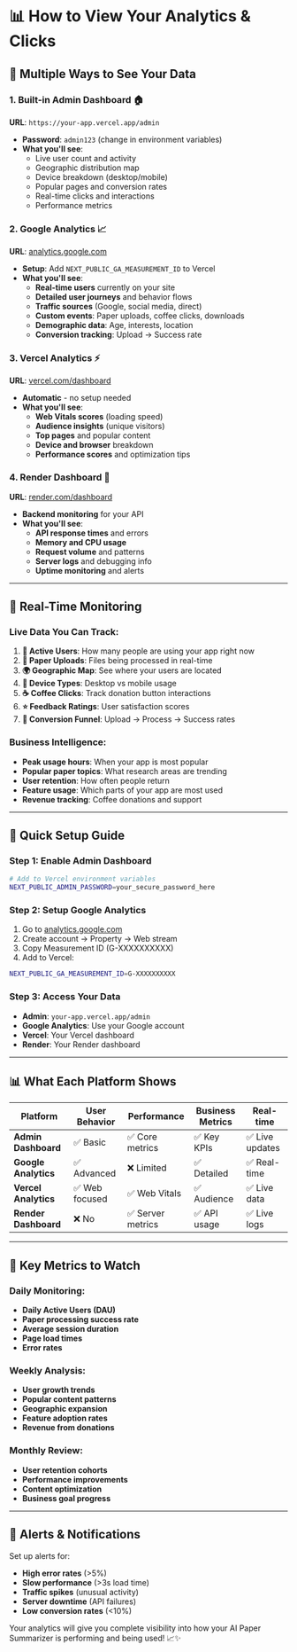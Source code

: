 # 📊 How to View Your Analytics & Clicks

## 🎯 **Multiple Ways to See Your Data**

### **1. Built-in Admin Dashboard** 🏠
**URL**: `https://your-app.vercel.app/admin`
- **Password**: `admin123` (change in environment variables)
- **What you'll see**:
  - Live user count and activity
  - Geographic distribution map
  - Device breakdown (desktop/mobile)
  - Popular pages and conversion rates
  - Real-time clicks and interactions
  - Performance metrics

### **2. Google Analytics** 📈
**URL**: [analytics.google.com](https://analytics.google.com)
- **Setup**: Add `NEXT_PUBLIC_GA_MEASUREMENT_ID` to Vercel
- **What you'll see**:
  - **Real-time users** currently on your site
  - **Detailed user journeys** and behavior flows
  - **Traffic sources** (Google, social media, direct)
  - **Custom events**: Paper uploads, coffee clicks, downloads
  - **Demographic data**: Age, interests, location
  - **Conversion tracking**: Upload → Success rate

### **3. Vercel Analytics** ⚡
**URL**: [vercel.com/dashboard](https://vercel.com/dashboard)
- **Automatic** - no setup needed
- **What you'll see**:
  - **Web Vitals scores** (loading speed)
  - **Audience insights** (unique visitors)
  - **Top pages** and popular content
  - **Device and browser** breakdown
  - **Performance scores** and optimization tips

### **4. Render Dashboard** 🔧
**URL**: [render.com/dashboard](https://render.com/dashboard)
- **Backend monitoring** for your API
- **What you'll see**:
  - **API response times** and errors
  - **Memory and CPU usage**
  - **Request volume** and patterns
  - **Server logs** and debugging info
  - **Uptime monitoring** and alerts

---

## 📱 **Real-Time Monitoring**

### **Live Data You Can Track**:
1. **👥 Active Users**: How many people are using your app right now
2. **📄 Paper Uploads**: Files being processed in real-time
3. **🌍 Geographic Map**: See where your users are located
4. **📱 Device Types**: Desktop vs mobile usage
5. **☕ Coffee Clicks**: Track donation button interactions
6. **⭐ Feedback Ratings**: User satisfaction scores
7. **🔄 Conversion Funnel**: Upload → Process → Success rates

### **Business Intelligence**:
- **Peak usage hours**: When your app is most popular
- **Popular paper topics**: What research areas are trending
- **User retention**: How often people return
- **Feature usage**: Which parts of your app are most used
- **Revenue tracking**: Coffee donations and support

---

## 🚀 **Quick Setup Guide**

### **Step 1: Enable Admin Dashboard**
```bash
# Add to Vercel environment variables
NEXT_PUBLIC_ADMIN_PASSWORD=your_secure_password_here
```

### **Step 2: Setup Google Analytics**
1. Go to [analytics.google.com](https://analytics.google.com)
2. Create account → Property → Web stream
3. Copy Measurement ID (G-XXXXXXXXXX)
4. Add to Vercel:
```bash
NEXT_PUBLIC_GA_MEASUREMENT_ID=G-XXXXXXXXXX
```

### **Step 3: Access Your Data**
- **Admin**: `your-app.vercel.app/admin`
- **Google Analytics**: Use your Google account
- **Vercel**: Your Vercel dashboard
- **Render**: Your Render dashboard

---

## 📊 **What Each Platform Shows**

| Platform | User Behavior | Performance | Business Metrics | Real-time |
|----------|---------------|-------------|------------------|-----------|
| **Admin Dashboard** | ✅ Basic | ✅ Core metrics | ✅ Key KPIs | ✅ Live updates |
| **Google Analytics** | ✅ Advanced | ❌ Limited | ✅ Detailed | ✅ Real-time |
| **Vercel Analytics** | ✅ Web focused | ✅ Web Vitals | ✅ Audience | ✅ Live data |
| **Render Dashboard** | ❌ No | ✅ Server metrics | ✅ API usage | ✅ Live logs |

---

## 🎯 **Key Metrics to Watch**

### **Daily Monitoring**:
- **Daily Active Users (DAU)**
- **Paper processing success rate**
- **Average session duration**
- **Page load times**
- **Error rates**

### **Weekly Analysis**:
- **User growth trends**
- **Popular content patterns**
- **Geographic expansion**
- **Feature adoption rates**
- **Revenue from donations**

### **Monthly Review**:
- **User retention cohorts**
- **Performance improvements**
- **Content optimization**
- **Business goal progress**

---

## 🔔 **Alerts & Notifications**

Set up alerts for:
- **High error rates** (>5%)
- **Slow performance** (>3s load time)
- **Traffic spikes** (unusual activity)
- **Server downtime** (API failures)
- **Low conversion rates** (<10%)

Your analytics will give you complete visibility into how your AI Paper Summarizer is performing and being used! 📈✨
